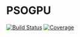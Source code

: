 # PSOGPU

[![Build Status](https://github.com/utkarsh530/PSOGPU.jl/actions/workflows/CI.yml/badge.svg?branch=main)](https://github.com/utkarsh530/PSOGPU.jl/actions/workflows/CI.yml?query=branch%3Amain)
[![Coverage](https://codecov.io/gh/utkarsh530/PSOGPU.jl/branch/main/graph/badge.svg)](https://codecov.io/gh/utkarsh530/PSOGPU.jl)
